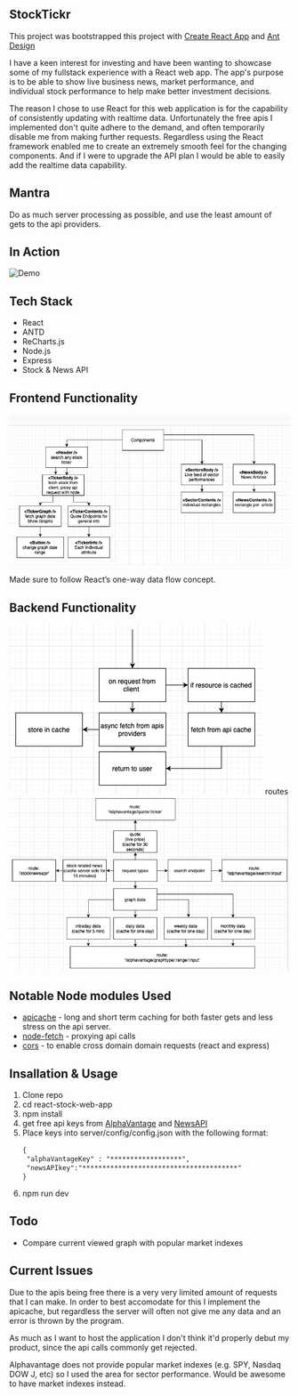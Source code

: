## StockTickr

This project was bootstrapped this project with [Create React App](https://github.com/facebook/create-react-app) and [Ant Design](https://ant.design)

I have a keen interest for investing and have been wanting to showcase some of my fullstack experience with a React web app. The app's purpose is to be able to show live business news, market performance, and individual stock performance to help make better investment decisions.

The reason I chose to use React for this web application is for the capability of consistently updating with realtime data. Unfortunately the free apis I implemented don't quite adhere to the demand, and often temporarily disable me from making further requests. Regardless using the React framework enabled me to create an extremely smooth feel for the changing components. And if I were to upgrade the API plan I would be able to easily add the realtime data capability.

## Mantra

Do as much server processing as possible, and use the least amount of gets to the api providers. 

## In Action
![Demo](readme_images/demo.gif?raw=true)
 
## Tech Stack

* React
* ANTD
* ReCharts.js
* Node.js
* Express
* Stock & News API

## Frontend Functionality
![Front end design](readme_images/components.png?raw=true)

Made sure to follow React’s one-way data flow concept.

## Backend Functionality
![backend flow](readme_images/backend_flow.png?raw=true)
routes \
![routes](readme_images/routes.png?raw=true)


## Notable Node modules Used
* [apicache](https://www.npmjs.com/package/apicache) - long and short term caching for both faster gets and less stress on the api server.
* [node-fetch](https://www.npmjs.com/package/node-fetch) - proxying api calls
* [cors](https://www.npmjs.com/package/cors) - to enable cross domain domain requests (react and express)

## Insallation & Usage

1. Clone repo
2. cd react-stock-web-app 
3. npm install
4. get free api keys from [AlphaVantage](https://www.alphavantage.co) and [NewsAPI](https://newsapi.org)
5. Place keys into server/config/config.json with the following format: 
   ````
   {
    "alphaVantageKey" : "******************",
    "newsAPIkey":"***************************************"
   }
   ````
  6. npm run dev

## Todo
* Compare current viewed graph with popular market indexes 

## Current Issues

Due to the apis being free there is a very very limited amount of requests that I can make. In order to best accomodate for this I implement the apicache, but regardless the server will often not give me any data and an error is thrown by the program.

As much as I want to host the application I don't think it'd properly debut my product, since the api calls commonly get rejected. 

Alphavantage does not provide popular market indexes (e.g. SPY, Nasdaq DOW J, etc) so I used the area for sector performance. Would be awesome to have market indexes instead.
